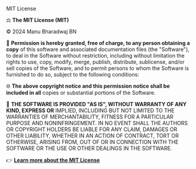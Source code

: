 MIT License

⚖️ **The MIT License (MIT)**

© 2024 Manu Bharadwaj BN

📜 **Permission is hereby granted, free of charge, to any person obtaining a copy**
of this software and associated documentation files (the "Software"), to deal
in the Software without restriction, including without limitation the rights
to use, copy, modify, merge, publish, distribute, sublicense, and/or sell
copies of the Software, and to permit persons to whom the Software is
furnished to do so, subject to the following conditions:

🌐 **The above copyright notice and this permission notice shall be included in all**
copies or substantial portions of the Software.

🔵 **THE SOFTWARE IS PROVIDED "AS IS", WITHOUT WARRANTY OF ANY KIND, EXPRESS OR**
IMPLIED, INCLUDING BUT NOT LIMITED TO THE WARRANTIES OF MERCHANTABILITY,
FITNESS FOR A PARTICULAR PURPOSE AND NONINFRINGEMENT. IN NO EVENT SHALL THE
AUTHORS OR COPYRIGHT HOLDERS BE LIABLE FOR ANY CLAIM, DAMAGES OR OTHER
LIABILITY, WHETHER IN AN ACTION OF CONTRACT, TORT OR OTHERWISE, ARISING FROM,
OUT OF OR IN CONNECTION WITH THE SOFTWARE OR THE USE OR OTHER DEALINGS IN THE
SOFTWARE.

👉 **[Learn more about the MIT License](https://opensource.org/licenses/MIT)**
